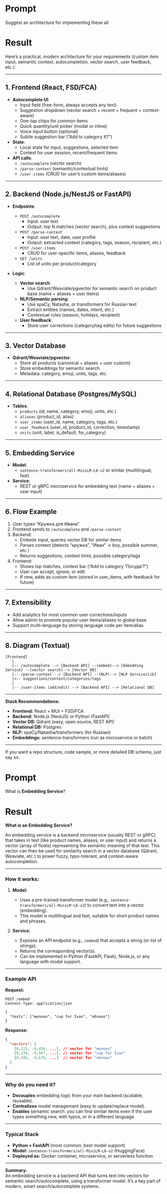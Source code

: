 # Prompt

Suggest an architecture for implementing these all

# Result

Here’s a practical, modern architecture for your requirements (custom item input, semantic context, autocompletion, vector search, user feedback, etc.):

---

## 1. **Frontend (React, FSD/FCA)**

- **Autocomplete UI**:  
  - Input field (free-form, always accepts any text)
  - Suggestion dropdown (vector search + recent + frequent + context-aware)
  - One-tap chips for common items
  - Quick quantity/unit picker (modal or inline)
  - Voice input button (optional)
  - Subtle suggestion bar (“Add to category X?”)
- **State**:  
  - Local state for input, suggestions, selected item
  - Context for user session, recent/frequent items
- **API calls**:  
  - `/autocomplete` (vector search)
  - `/parse-context` (semantic/contextual hints)
  - `/user-items` (CRUD for user’s custom items/aliases)

---

## 2. **Backend (Node.js/NestJS or FastAPI)**

- **Endpoints**:
  - `POST /autocomplete`  
    - Input: user text  
    - Output: top N matches (vector search), plus context suggestions
  - `POST /parse-context`  
    - Input: user text, date, user profile  
    - Output: extracted context (category, tags, season, recipient, etc.)
  - `POST /user-items`  
    - CRUD for user-specific items, aliases, feedback
  - `GET /units`  
    - List of units per product/category

- **Logic**:
  - **Vector search**:  
    - Use Qdrant/Weaviate/pgvector for semantic search on product base (name + aliases + user items)
  - **NLP/Semantic parsing**:  
    - Use spaCy, Natasha, or transformers for Russian text
    - Extract entities (names, dates, intent, etc.)
    - Contextual rules (season, holidays, recipient)
  - **User feedback**:  
    - Store user corrections (category/tag edits) for future suggestions

---

## 3. **Vector Database**

- **Qdrant/Weaviate/pgvector**:  
  - Store all products (canonical + aliases + user custom)
  - Store embeddings for semantic search
  - Metadata: category, emoji, units, tags, etc.

---

## 4. **Relational Database (Postgres/MySQL)**

- **Tables**:
  - `products` (id, name, category, emoji, units, etc.)
  - `aliases` (product_id, alias)
  - `user_items` (user_id, name, category, tags, etc.)
  - `user_feedback` (user_id, product_id, correction, timestamp)
  - `units` (unit, label, is_default, for_category)

---

## 5. **Embedding Service**

- **Model**:  
  - `sentence-transformers/all-MiniLM-L6-v2` or similar (multilingual, fast)
- **Service**:  
  - REST or gRPC microservice for embedding text (name + aliases + user input)

---

## 6. **Flow Example**

1. User types “Кружка для Ивана”
2. Frontend sends to `/autocomplete` and `/parse-context`
3. Backend:
   - Embeds input, queries vector DB for similar items
   - Parses context (detects “кружка”, “Иван” → boy, possible summer, etc.)
   - Returns suggestions, context hints, possible category/tags
4. Frontend:
   - Shows top matches, context bar (“Add to category ‘Посуда’?”)
   - User can accept, ignore, or edit
   - If new, adds as custom item (stored in user_items, with feedback for future)

---

## 7. **Extensibility**

- Add analytics for most common user corrections/inputs
- Allow admin to promote popular user items/aliases to global base
- Support multi-language by storing language code per item/alias

---

## 8. **Diagram (Textual)**

```
[Frontend] 
   | 
   |-- /autocomplete --> [Backend API] --(embed)--> [Embedding Service] --(vector search)--> [Vector DB]
   |-- /parse-context --> [Backend API] --(NLP)--> [NLP Service/Lib]
   |<-- suggestions/context/categories/tags
   |
   |-- /user-items (add/edit) --> [Backend API] --> [Relational DB]
```

---

**Stack Recommendations:**
- **Frontend:** React + MUI + FSD/FCA
- **Backend:** Node.js (NestJS) or Python (FastAPI)
- **Vector DB:** Qdrant (easy, open source, REST API)
- **Relational DB:** Postgres
- **NLP:** spaCy/Natasha/transformers (for Russian)
- **Embeddings:** sentence-transformers (run as microservice or batch)

---

If you want a repo structure, code sample, or more detailed DB schema, just say so.

# Prompt

What is **Embedding Service**?

# Result

**What is an Embedding Service?**

An embedding service is a backend microservice (usually REST or gRPC) that takes in text (like product names, aliases, or user input) and returns a vector (array of floats) representing the semantic meaning of that text. This vector can then be used for similarity search in a vector database (Qdrant, Weaviate, etc.) to power fuzzy, typo-tolerant, and context-aware autocompletion.

---

### How it works:

1. **Model:**  
   - Uses a pre-trained transformer model (e.g., `sentence-transformers/all-MiniLM-L6-v2`) to convert text into a vector (embedding).
   - This model is multilingual and fast, suitable for short product names and phrases.

2. **Service:**  
   - Exposes an API endpoint (e.g., `/embed`) that accepts a string (or list of strings).
   - Returns the corresponding vector(s).
   - Can be implemented in Python (FastAPI, Flask), Node.js, or any language with model support.

---

### Example API

**Request:**
```http
POST /embed
Content-Type: application/json

{
  "texts": ["молоко", "cup for Ivan", "яблоко"]
}
```

**Response:**
```json
{
  "vectors": [
    [0.123, -0.456, ...], // vector for "молоко"
    [0.234, -0.567, ...], // vector for "cup for Ivan"
    [0.345, -0.678, ...]  // vector for "яблоко"
  ]
}
```

---

### Why do you need it?

- **Decouples** embedding logic from your main backend (scalable, reusable).
- **Centralizes** model management (easy to update/replace model).
- **Enables** semantic search: you can find similar items even if the user types something new, with typos, or in a different language.

---

### Typical Stack

- **Python + FastAPI** (most common, best model support)
- **Model:** `sentence-transformers/all-MiniLM-L6-v2` (HuggingFace)
- **Deployed as:** Docker container, microservice, or serverless function

---

**Summary:**  
An embedding service is a backend API that turns text into vectors for semantic search/autocomplete, using a transformer model. It’s a key part of modern, smart search/autocomplete systems.
